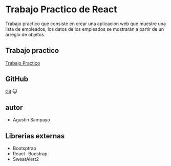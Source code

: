 # Trabajo Practico de React

Trabajo practico que consiste en crear una aplicación web que muestre una lista de empleados, los datos de los empleados se mostrarán a partir de un arreglo de objetos

## Trabajo practico

[Trabajo Practico](https://docs.google.com/document/d/1yFK09NIwbUug5p0M_q1ESPXH4xaCS9sNqzYEOehxoJc/edit#)

## GitHub

[Git](https://github.com/agustines82/TpReact7) :smiley_cat:

## autor

-   Agustin Sampayo

## Librerias externas

-   Bootsptrap
-   React- Boostrap
-   SweatAlert2
